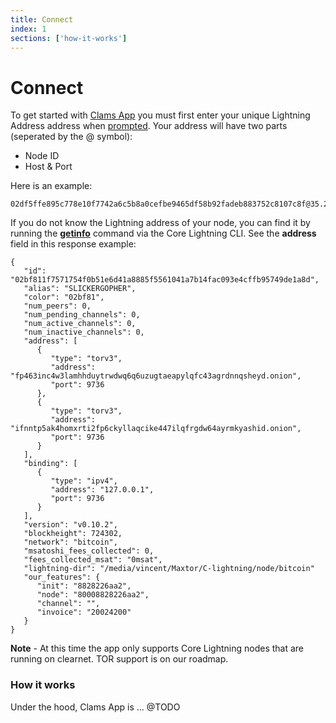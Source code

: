 ```yaml
---
title: Connect
index: 1
sections: ['how-it-works']
---
```


# Connect

To get started with [Clams App](https://app.clams.tech) you must first enter your unique Lightning Address address when [prompted](https://app.clams.tech/connect). Your address will have two parts (seperated by the @ symbol):

- Node ID
- Host & Port

Here is an example:

```
02df5ffe895c778e10f7742a6c5b8a0cefbe9465df58b92fadeb883752c8107c8f@35.232.170.67:9735
```

If you do not know the Lightning address of your node, you can find it by running the [**getinfo**](https://lightning.readthedocs.io/lightning-getinfo.7.html?#synopsis) command via the Core Lightning CLI. See the **address** field in this response example:

```
{
   "id": "02bf811f7571754f0b51e6d41a8885f5561041a7b14fac093e4cffb95749de1a8d",
   "alias": "SLICKERGOPHER",
   "color": "02bf81",
   "num_peers": 0,
   "num_pending_channels": 0,
   "num_active_channels": 0,
   "num_inactive_channels": 0,
   "address": [
      {
         "type": "torv3",
         "address": "fp463inc4w3lamhhduytrwdwq6q6uzugtaeapylqfc43agrdnnqsheyd.onion",
         "port": 9736
      },
      {
         "type": "torv3",
         "address": "ifnntp5ak4homxrti2fp6ckyllaqcike447ilqfrgdw64ayrmkyashid.onion",
         "port": 9736
      }
   ],
   "binding": [
      {
         "type": "ipv4",
         "address": "127.0.0.1",
         "port": 9736
      }
   ],
   "version": "v0.10.2",
   "blockheight": 724302,
   "network": "bitcoin",
   "msatoshi_fees_collected": 0,
   "fees_collected_msat": "0msat",
   "lightning-dir": "/media/vincent/Maxtor/C-lightning/node/bitcoin"
   "our_features": {
      "init": "8828226aa2",
      "node": "80008828226aa2",
      "channel": "",
      "invoice": "20024200"
   }
}
```

**Note** - At this time the app only supports Core Lightning nodes that are running on clearnet. TOR support is on our roadmap.

### How it works

Under the hood, Clams App is ... @TODO
